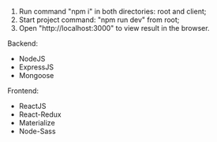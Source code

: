 1. Run command "npm i" in both directories: root and client;
2. Start project command: "npm run dev" from root;
3. Open "http://localhost:3000" to view result in the browser.

Backend:
- NodeJS
- ExpressJS
- Mongoose

Frontend:
- ReactJS
- React-Redux
- Materialize
- Node-Sass

